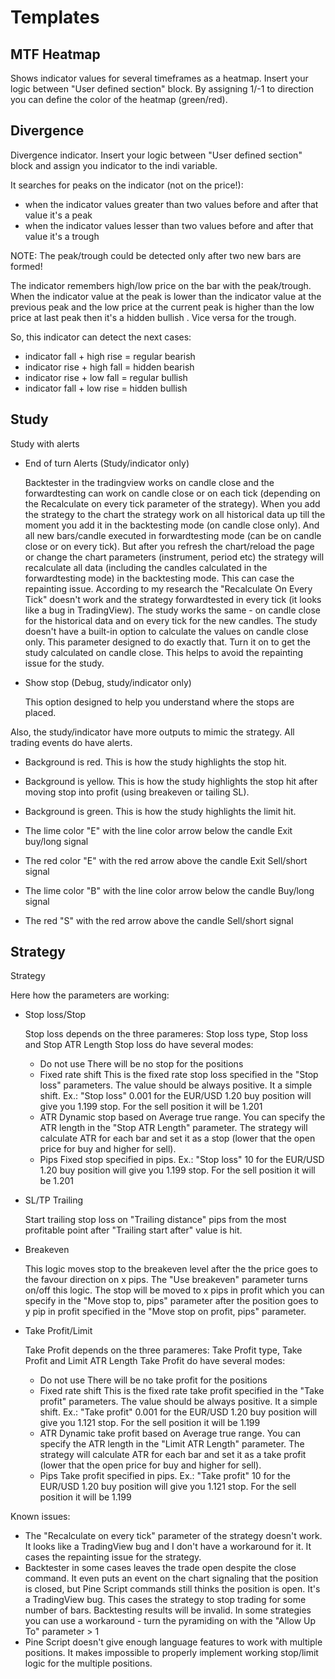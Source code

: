 # Templates

## MTF Heatmap

Shows indicator values for several timeframes as a heatmap. Insert your logic between "User defined section" block. By assigning 1/-1 to direction you can define the color of the heatmap (green/red).

## Divergence

Divergence indicator. Insert your logic between "User defined section" block and assign you indicator to the indi variable. 

It searches for peaks on the indicator (not on the price!):

* when the indicator values greater than two values before and after that value it's a peak
* when the indicator values lesser than two values before and after that value it's a trough

NOTE: The peak/trough could be detected only after two new bars are formed! 

The indicator remembers high/low price on the bar with the peak/trough. When the indicator value at the peak is lower than the indicator value at the previous peak and the low price at the current peak is higher than the low price at last peak then it's a hidden bullish . Vice versa for the trough.

So, this indicator can detect the next cases:

* indicator fall + high rise = regular bearish
* indicator rise + high fall = hidden bearish
* indicator rise + low fall = regular bullish
* indicator fall + low rise = hidden bullish

## Study

Study with alerts

* End of turn Alerts (Study/indicator only)

  Backtester in the tradingview works on candle close and the forwardtesting can work on candle close or on each tick (depending on the Recalculate on every tick parameter of the strategy). When you add the strategy to the chart the strategy work on all historical data up till the moment you add it in the backtesting mode (on candle close only). And all new bars/candle executed in forwardtesting mode (can be on candle close or on every tick). But after you refresh the chart/reload the page or change the chart parameters (instrument, period etc) the strategy will recalculate all data (including the candles calculated in the forwardtesting mode) in the backtesting mode. This can case the repainting issue. According to my research the "Recalculate On Every Tick" doesn't work and the strategy forwardtested in every tick (it looks like a bug in TradingView).
  The study works the same - on candle close for the historical data and on every tick for the new candles. The study doesn't have a built-in option to calculate the values on candle close only. This parameter designed to do exactly that. Turn it on to get the study calculated on candle close. This helps to avoid the repainting issue for the study.

* Show stop (Debug, study/indicator only)
  
  This option designed to help you understand where the stops are placed. 

Also, the study/indicator have more outputs to mimic the strategy. All trading events do have alerts.

* Background is red.
  This is how the study highlights the stop hit.

* Background is yellow.
  This is how the study highlights the stop hit after moving stop into profit (using breakeven or tailing SL).

* Background is green.
  This is how the study highlights the limit hit.

* The lime color "E" with the line color arrow below the candle
  Exit buy/long signal

* The red color "E" with the red arrow above the candle
  Exit Sell/short signal

* The lime color "B" with the line color arrow below the candle
  Buy/long signal

* The red "S" with the red arrow above the candle
  Sell/short signal

## Strategy

Strategy

Here how the parameters are working:
* Stop loss/Stop

  Stop loss depends on the three parameres: Stop loss type, Stop loss and Stop ATR Length
  Stop loss do have several modes:
  - Do not use
    There will be no stop for the positions
  - Fixed rate shift
    This is the fixed rate stop loss specified in the "Stop loss" parameters. The value should be always positive. It a simple shift.
    Ex.: "Stop loss" 0.001 for the EUR/USD 1.20 buy position will give you 1.199 stop. For the sell position it will be 1.201
  - ATR
    Dynamic stop based on Average true range. You can specify the ATR length in the "Stop ATR Length" parameter. The strategy will calculate ATR for each bar and set it as a stop (lower that the open price for buy and higher for sell).
  - Pips
    Fixed stop specified in pips.
    Ex.: "Stop loss" 10 for the EUR/USD 1.20 buy position will give you 1.199 stop. For the sell position it will be 1.201

* SL/TP Trailing

  Start trailing stop loss on "Trailing distance" pips from the most profitable point after "Trailing start after" value is hit.

* Breakeven

  This logic moves stop to the breakeven level after the the price goes to the favour direction on x pips. 
  The "Use breakeven" parameter turns on/off this logic. The stop will be moved to x pips in profit which you can specify in the "Move stop to, pips" parameter after the position goes to y pip in profit specified in the "Move stop on profit, pips" parameter.

* Take Profit/Limit

  Take Profit depends on the three parameres: Take Profit type, Take Profit and Limit ATR Length
  Take Profit do have several modes:
  - Do not use
    There will be no take profit for the positions
  - Fixed rate shift
    This is the fixed rate take profit specified in the "Take profit" parameters. The value should be always positive. It a simple shift.
    Ex.: "Take profit" 0.001 for the EUR/USD 1.20 buy position will give you 1.121 stop. For the sell position it will be 1.199
  - ATR
    Dynamic take profit based on Average true range. You can specify the ATR length in the "Limit ATR Length" parameter. The strategy will calculate ATR for each bar and set it as a take profit (lower that the open price for buy and higher for sell).
  - Pips
    Take profit specified in pips.
    Ex.: "Take profit" 10 for the EUR/USD 1.20 buy position will give you 1.121 stop. For the sell position it will be 1.199

Known issues:
 - The "Recalculate on every tick" parameter of the strategy doesn't work. It looks like a TradingView bug and I don't have a workaround for it. It cases the repainting issue for the strategy.
 - Backtester in some cases leaves the trade open despite the close command. It even puts an event on the chart signaling that the position is closed, but Pine Script commands still thinks the position is open. It's a TradingView bug. This cases the strategy to stop trading for some number of bars. Backtesting results will be invalid. In some strategies you can use a workaround - turn the pyramiding on with the "Allow Up To" parameter > 1
 - Pine Script doesn't give enough language features to work with multiple positions. It makes impossible to properly implement working stop/limit logic for the multiple positions.